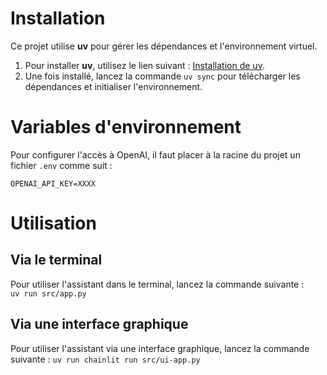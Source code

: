 # Installation
Ce projet utilise **uv** pour gérer les dépendances et l'environnement virtuel.

1. Pour installer **uv**, utilisez le lien suivant : [Installation de uv](https://docs.astral.sh/uv/getting-started/installation/).
2. Une fois installé, lancez la commande `uv sync` pour télécharger les dépendances et initialiser l'environnement.

# Variables d'environnement
Pour configurer l'accès à OpenAI, il faut placer à la racine du projet un fichier `.env` comme suit :

```
OPENAI_API_KEY=XXXX
```

# Utilisation
## Via le terminal
Pour utiliser l'assistant dans le terminal, lancez la commande suivante :  
`uv run src/app.py`

## Via une interface graphique
Pour utiliser l'assistant via une interface graphique, lancez la commande suivante :
`uv run chainlit run src/ui-app.py`

